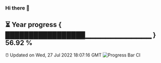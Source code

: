 ### Hi there 👋
⏳ Year progress { █████████████████▁▁▁▁▁▁▁▁▁▁▁▁▁ } 56.92 %
---
⏰ Updated on Wed, 27 Jul 2022 18:07:16 GMT
![Progress Bar CI](https://github.com/Moyi321/Moyi321/workflows/Progress%20Bar%20CI/badge.svg)
